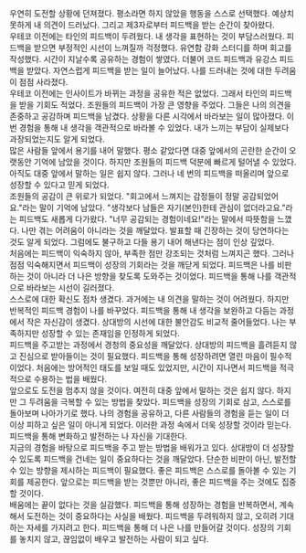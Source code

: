 우연히 도전할 상황에 던져졌다. 평소라면 하지 않았을 행동을 스스로 선택했다. 예상치 못하게 내 의견이 드러났다. 그리고 제3자로부터 피드백을 받는 순간이 찾아왔다.<br>
우테코 이전에는 타인의 피드백이 두려웠다. 내 생각을 표현하는 것이 부담스러웠다. 피드백을 받으면 부정적인 시선이 느껴질까 걱정했다. 유연함 강화 스터디를 하며 회고를 작성했다. 시간이 지날수록 공유하는 경험이 쌓였다. 더불어 코드 피드백과 유강스 피드백을 받았다. 자연스럽게 피드백을 받는 일이 늘어났다. 나를 드러내는 것에 대한 두려움이 점점 사라졌다.<br>
우테코 이전에는 인사이트가 바뀌는 과정을 공유한 적은 없었다. 그래서 타인의 피드백을 받을 기회도 적었다. 조원들의 피드백이 가장 큰 영향을 주었다. 그들은 나의 의견을 존중하고 공감하며 피드백을 남겼다. 상황을 다른 시각에서 바라보는 일이 많아졌다. 이번 경험을 통해 내 생각을 객관적으로 바라볼 수 있었다. 내가 느끼는 부담이 실제보다 과장되었는지도 알게 되었다.<br>
많은 사람들 앞에서 용기를 내어 말했다. 평소 같았다면 대중 앞에서의 곤란한 순간이 오랫동안 기억에 남았을 것이다. 하지만 조원들의 피드백 덕분에 빠르게 털어낼 수 있었다. 아직도 대중 앞에서 말하는 일은 쉽지 않다. 그러나 네 번의 피드백을 떠올리며 앞으로 성장할 수 있다고 믿게 되었다.<br>
조원들의 공감이 큰 위로가 되었다. "회고에서 느껴지는 감정들이 정말 공감되었어요."라는 말이 기억에 남았다. "생각보다 남들은 자기(본인)한테 관심이 없더라고요."라는 피드백도 새롭게 다가왔다. "너무 공감되는 경험이네요!"라는 말에서 따뜻함을 느꼈다. 나만 겪는 어려움이 아니라는 것을 깨달았다. 발표할 때 긴장하는 것이 당연하다는 것도 알게 되었다. 그럼에도 불구하고 다들 용기 내어 해낸다는 점이 인상 깊었다.<br>
처음에는 피드백이 익숙하지 않아, 부족한 점만 강조되는 것처럼 느껴지곤 했다. 그러나 점점 익숙해지면서 피드백이 성장의 기회라는 것을 깨닫게 되었다. 피드백은 나를 비판하는 것이 아니라 더 나은 방향을 찾도록 도와주는 것이었다. 피드백을 통해 나를 객관적으로 바라보는 시선이 길러졌다.<br>
스스로에 대한 확신도 점차 생겼다. 과거에는 내 의견을 말하는 것이 어려웠다. 하지만 반복적인 피드백 경험이 나를 바꾸었다. 피드백을 통해 내 생각을 보완하고 다듬는 과정에서 작은 자신감이 생겼다. 상대방의 시선에 대한 불안감도 비교적 줄어들었다. 나는 부족하지만 성장할 수 있는 존재임을 인정하게 되었다.<br>
피드백을 주고받는 과정에서 경청의 중요성을 깨달았다. 상대방의 피드백을 흘려듣지 않고 진심으로 받아들이는 것이 필요했다. 피드백을 통해 성장하려면 열린 마음이 필수적이었다. 처음에는 방어적인 태도를 보일 때도 있었지만, 시간이 지나면서 피드백을 적극적으로 수용하는 법을 배웠다.<br>
앞으로도 도전을 멈추지 않을 것이다. 여전히 대중 앞에서 말하는 것은 쉽지 않다. 하지만 그 두려움을 극복할 수 있는 방법을 찾았다. 피드백을 성장의 기회로 삼고, 스스로를 돌아보며 나아가기로 했다. 나의 경험을 공유하고, 다른 사람들의 경험을 듣는 일이 더 이상 피하고 싶은 일이 아니게 되었다. 이러한 과정 속에서 더욱 성장할 것이라 믿는다. 피드백을 통해 변화하고 발전하는 나 자신을 기대한다.<br>
지금의 경험을 바탕으로 피드백을 주고 받는 방법을 배워가고 있다. 상대방이 더 성장할 수 있도록 피드백을 건네는 일이 중요하다는 것을 깨달았다. 단순한 비판이 아닌, 발전할 수 있는 방향을 제시하는 피드백이 필요했다. 좋은 피드백은 스스로를 돌아볼 수 있는 기회를 제공한다. 앞으로는 피드백을 받는 것뿐만 아니라, 좋은 피드백을 주는 것에도 집중할 것이다.<br>
배움에는 끝이 없다는 것을 실감했다. 피드백을 통해 성장하는 경험을 반복하면서, 계속해서 도전하는 것이 중요하다는 사실을 배웠다. 피드백을 두려워하지 않고, 오히려 기대하는 자세를 가지려고 한다. 피드백을 통해 더 나은 나를 만들어갈 것이다. 성장의 기회를 놓치지 않고, 끊임없이 배우고 발전하는 사람이 되고 싶다.<br>
